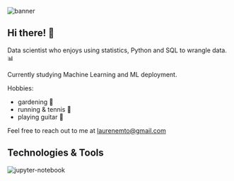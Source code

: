 ![banner](https://i.pinimg.com/originals/15/6e/83/156e835a65e03acc337469f3f6675eb0.jpg)

## Hi there! :wave: 

Data scientist who enjoys using statistics, Python and SQL to wrangle data. :bar_chart:

Currently studying Machine Learning and ML deployment. 

Hobbies: 
- gardening :tomato: 
- running & tennis :tennis:
- playing guitar :guitar:

Feel free to reach out to me at laurenemto@gmail.com

## Technologies & Tools
![jupyter-notebook](https://i.pinimg.com/originals/93/62/7d/93627d1bb6bbf3a26693d74023e67264.jpg)
